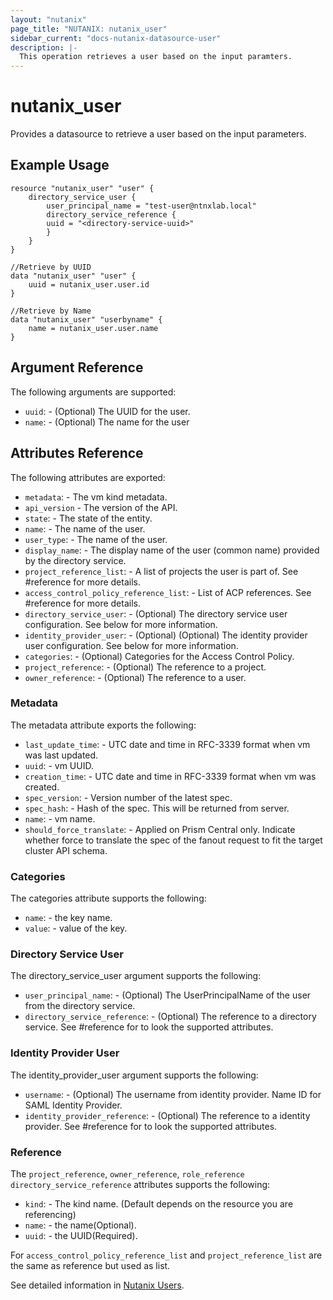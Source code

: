 ```yaml
---
layout: "nutanix"
page_title: "NUTANIX: nutanix_user"
sidebar_current: "docs-nutanix-datasource-user"
description: |-
  This operation retrieves a user based on the input paramters.
---
```


# nutanix_user

Provides a datasource to retrieve a user based on the input parameters.

## Example Usage

``` hcl
resource "nutanix_user" "user" {
	directory_service_user {
		user_principal_name = "test-user@ntnxlab.local"
		directory_service_reference {
		uuid = "<directory-service-uuid>"
		}
	}
}

//Retrieve by UUID
data "nutanix_user" "user" {
	uuid = nutanix_user.user.id
}

//Retrieve by Name
data "nutanix_user" "userbyname" {
	name = nutanix_user.user.name
}
```




## Argument Reference

The following arguments are supported:

* `uuid`: - (Optional) The UUID for the user.
* `name`: - (Optional) The name for the user


## Attributes Reference

The following attributes are exported:

* `metadata`: - The vm kind metadata.
* `api_version` - The version of the API.
* `state`: - The state of the entity.
* `name`: - The name of the user.
* `user_type`: - The name of the user.
* `display_name`: - The display name of the user (common name) provided by the directory service.
* `project_reference_list`: - A list of projects the user is part of. See #reference for more details.
* `access_control_policy_reference_list`: - List of ACP references. See #reference for more details.
* `directory_service_user`: - (Optional) The directory service user configuration. See below for more information.
* `identity_provider_user`: - (Optional) (Optional) The identity provider user configuration. See below for more information.
* `categories`: - (Optional) Categories for the Access Control Policy.
* `project_reference`: - (Optional) The reference to a project.
* `owner_reference`: - (Optional) The reference to a user.

### Metadata

The metadata attribute exports the following:

* `last_update_time`: - UTC date and time in RFC-3339 format when vm was last updated.
* `uuid`: - vm UUID.
* `creation_time`: - UTC date and time in RFC-3339 format when vm was created.
* `spec_version`: - Version number of the latest spec.
* `spec_hash`: - Hash of the spec. This will be returned from server.
* `name`: - vm name.
* `should_force_translate`: - Applied on Prism Central only. Indicate whether force to translate the spec of the fanout request to fit the target cluster API schema.

### Categories

The categories attribute supports the following:

* `name`: - the key name.
* `value`: - value of the key.

### Directory Service User

The directory_service_user argument supports the following:

* `user_principal_name`: - (Optional) The UserPrincipalName of the user from the directory service.
* `directory_service_reference`: - (Optional) The reference to a directory service. See #reference for to look the supported attributes. 

### Identity Provider User

The identity_provider_user argument supports the following:

* `username`: - (Optional) The username from identity provider. Name ID for SAML Identity Provider. 
* `identity_provider_reference`: - (Optional) The reference to a identity provider. See #reference for to look the supported attributes. 

### Reference

The `project_reference`, `owner_reference`, `role_reference` `directory_service_reference` attributes supports the following:

* `kind`: - The kind name. (Default depends on the resource you are referencing)
* `name`: - the name(Optional).
* `uuid`: - the UUID(Required).

For `access_control_policy_reference_list` and `project_reference_list` are the same as reference but used as list.

See detailed information in [Nutanix Users](https://www.nutanix.dev/reference/prism_central/v3/api/users/).
